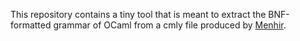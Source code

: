 This repository contains a tiny tool that is meant to extract the BNF-formatted grammar of OCaml from a cmly file produced by [Menhir](http://gallium.inria.fr/~fpottier/menhir/).
